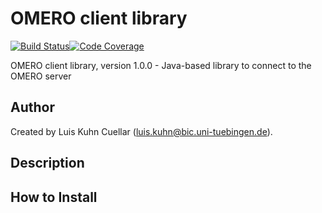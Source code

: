 # OMERO client library

[![Build Status](https://travis-ci.com/qbicsoftware/omero-client-lib.svg?branch=development)](https://travis-ci.com/qbicsoftware/omero-client-lib)[![Code Coverage]( https://codecov.io/gh/qbicsoftware/omero-client-lib/branch/development/graph/badge.svg)](https://codecov.io/gh/qbicsoftware/omero-client-lib)

OMERO client library, version 1.0.0 - Java-based library to connect to the OMERO server

## Author
Created by Luis Kuhn Cuellar (luis.kuhn@bic.uni-tuebingen.de).

## Description

## How to Install
